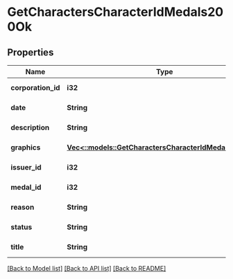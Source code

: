 # GetCharactersCharacterIdMedals200Ok

## Properties
Name | Type | Description | Notes
------------ | ------------- | ------------- | -------------
**corporation_id** | **i32** | corporation_id integer | [default to null]
**date** | **String** | date string | [default to null]
**description** | **String** | description string | [default to null]
**graphics** | [**Vec<::models::GetCharactersCharacterIdMedalsGraphic>**](get_characters_character_id_medals_graphic.md) | graphics array | [default to null]
**issuer_id** | **i32** | issuer_id integer | [default to null]
**medal_id** | **i32** | medal_id integer | [default to null]
**reason** | **String** | reason string | [default to null]
**status** | **String** | status string | [default to null]
**title** | **String** | title string | [default to null]

[[Back to Model list]](../README.md#documentation-for-models) [[Back to API list]](../README.md#documentation-for-api-endpoints) [[Back to README]](../README.md)


